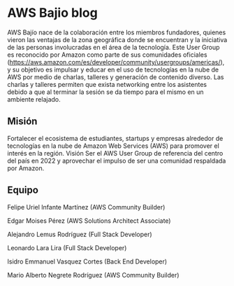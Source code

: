 # AWS Bajio blog

AWS Bajío nace de la colaboración entre los miembros fundadores, quienes vieron las ventajas de la zona geográfica donde se encuentran y la iniciativa de las personas involucradas en el área de la tecnología.
Este User Group es reconocido por Amazon como parte de sus comunidades oficiales (https://aws.amazon.com/es/developer/community/usergroups/americas/), y su objetivo es impulsar y educar en el uso de tecnologías en la nube de AWS por medio de charlas, talleres y generación de contenido diverso.
Las charlas y talleres permiten que exista networking entre los asistentes debido a que al terminar la sesión se da tiempo para el mismo en un ambiente relajado.

## Misión
Fortalecer el ecosistema de estudiantes, startups y empresas alrededor de tecnologías en la nube de Amazon Web Services (AWS) para promover el interés en la región.
Visión
Ser el AWS User Group de referencia del centro del país en 2022 y aprovechar el impulso de ser una comunidad respaldada por Amazon.

## Equipo
Felipe Uriel Infante Martínez (AWS Community Builder)

Edgar Moises Pérez (AWS Solutions Architect Associate)

Alejandro Lemus Rodríguez (Full Stack Developer)

Leonardo Lara Lira (Full Stack Developer)

Isidro Emmanuel Vasquez Cortes (Back End Developer)

Mario Alberto Negrete Rodríguez (AWS Community Builder)

